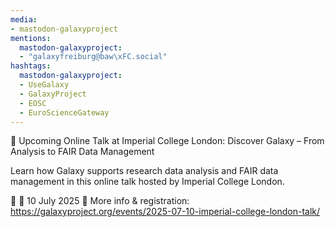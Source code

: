 ```yaml
---
media:
- mastodon-galaxyproject
mentions:
  mastodon-galaxyproject:
  - "galaxyfreiburg@baw\xFC.social"
hashtags:
  mastodon-galaxyproject:
  - UseGalaxy
  - GalaxyProject
  - EOSC
  - EuroScienceGateway
---
```

📣 Upcoming Online Talk at Imperial College London: Discover Galaxy – From Analysis to FAIR Data Management

Learn how Galaxy supports research data analysis and FAIR data management in this online talk hosted by Imperial College London.

📍 
📅 10 July 2025
🔗 More info & registration: https://galaxyproject.org/events/2025-07-10-imperial-college-london-talk/